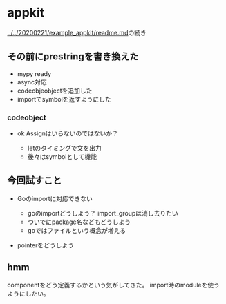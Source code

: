 # appkit

[../../20200221/example_appkit/readme.md](../../20200221/example_appkit/readme.md)の続き

## その前にprestringを書き換えた

- mypy ready
- async対応
- codeobjeobjectを追加した
- importでsymbolを返すようにした

### codeobject

- ok Assignはいらないのではないか？

  - letのタイミングで文を出力
  - 後々はsymbolとして機能

## 今回試すこと

- Goのimportに対応できない

  - goのimportどうしよう？ import_groupは消し去りたい
  - ついでにpackage名などもどうしよう
  - goではファイルという概念が増える

- pointerをどうしよう

## hmm

componentをどう定義するかという気がしてきた。
import時のmoduleを使うようにしたい。

